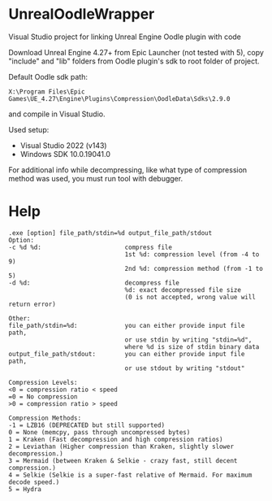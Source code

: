 # UnrealOodleWrapper
Visual Studio project for linking Unreal Engine Oodle plugin with code

Download Unreal Engine 4.27+ from Epic Launcher (not tested with 5),
copy "include" and "lib" folders from Oodle plugin's sdk to root folder of project. 

Default Oodle sdk path: 
```
X:\Program Files\Epic Games\UE_4.27\Engine\Plugins\Compression\OodleData\Sdks\2.9.0
```
and compile in Visual Studio.

Used setup:
- Visual Studio 2022 (v143)
- Windows SDK 10.0.19041.0

For additional info while decompressing,
like what type of compression method was used, you must run tool with debugger.

# Help
```
.exe [option] file_path/stdin=%d output_file_path/stdout
Option:
-c %d %d:                       compress file
                                1st %d: compression level (from -4 to 9)
                                2nd %d: compression method (from -1 to 5)
-d %d:                          decompress file
                                %d: exact decompressed file size
                                (0 is not accepted, wrong value will return error)

Other:
file_path/stdin=%d:             you can either provide input file path,
                                or use stdin by writing "stdin=%d",
                                where %d is size of stdin binary data
output_file_path/stdout:        you can either provide input file path,
                                or use stdout by writing "stdout"

Compression Levels:
<0 = compression ratio < speed
=0 = No compression
>0 = compression ratio > speed

Compression Methods:
-1 = LZB16 (DEPRECATED but still supported)
0 = None (memcpy, pass through uncompressed bytes)
1 = Kraken (Fast decompression and high compression ratios)
2 = Leviathan (Higher compression than Kraken, slightly slower decompression.)
3 = Mermaid (between Kraken & Selkie - crazy fast, still decent compression.)
4 = Selkie (Selkie is a super-fast relative of Mermaid. For maximum decode speed.)
5 = Hydra
```
